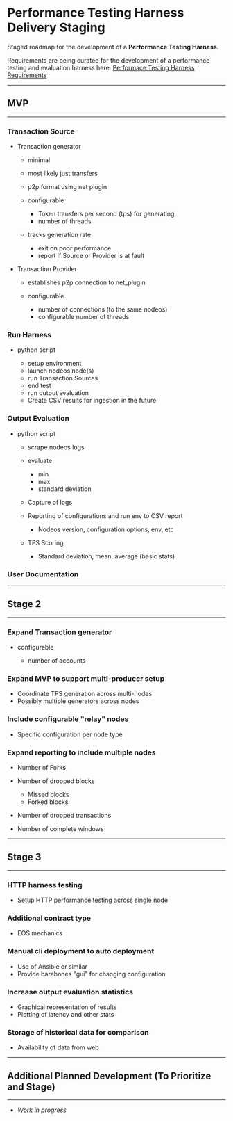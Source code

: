 # Performance Testing Harness Delivery Staging

Staged roadmap for the development of a **Performance Testing Harness**.

Requirements are being curated for the development of a performance testing and evaluation harness here: [Performace Testing Harness Requirements](https://github.com/eosnetworkfoundation/product/tree/main/performance-harness/proposals)


---
## MVP
---

### Transaction Source

-   Transaction generator

    -   minimal

    -   most likely just transfers

    -   p2p format using net plugin

    -   configurable

        -   Token transfers per second (tps) for generating
        -   number of threads

    -   tracks generation rate

        -   exit on poor performance
        -   report if Source or Provider is at fault

-   Transaction Provider

    -   establishes p2p connection to net_plugin

    -   configurable

        -   number of connections (to the same nodeos)
        -   configurable number of threads

### Run Harness

-   python script

    -   setup environment
    -   launch nodeos node(s)
    -   run Transaction Sources
    -   end test
    -   run output evaluation
    -   Create CSV results for ingestion in the future

### Output Evaluation

-   python script

    -   scrape nodeos logs

    -   evaluate

        -   min
        -   max
        -   standard deviation

    -   Capture of logs

    -   Reporting of configurations and run env to CSV report

        -   Nodeos version, configuration options, env, etc

    -   TPS Scoring

        -   Standard deviation, mean, average (basic stats)

### User Documentation

---
## Stage 2
---

### Expand Transaction generator

-   configurable

    -   number of accounts

### Expand MVP to support multi-producer setup

-   Coordinate TPS generation across multi-nodes
-   Possibly multiple generators across nodes

### Include configurable "relay" nodes

-   Specific configuration per node type

### Expand reporting to include multiple nodes

-   Number of Forks

-   Number of dropped blocks

    -   Missed blocks
    -   Forked blocks

-   Number of dropped transactions

-   Number of complete windows

---
## Stage 3
---

### HTTP harness testing

-   Setup HTTP performance testing across single node

### Additional contract type

-   EOS mechanics

### Manual cli deployment to auto deployment

-   Use of Ansible or similar
-   Provide barebones "gui" for changing configuration

### Increase output evaluation statistics

-   Graphical representation of results
-   Plotting of latency and other stats

### Storage of historical data for comparison

-   Availability of data from web

---
## Additional Planned Development (To Prioritize and Stage)
---
-   *Work in progress*